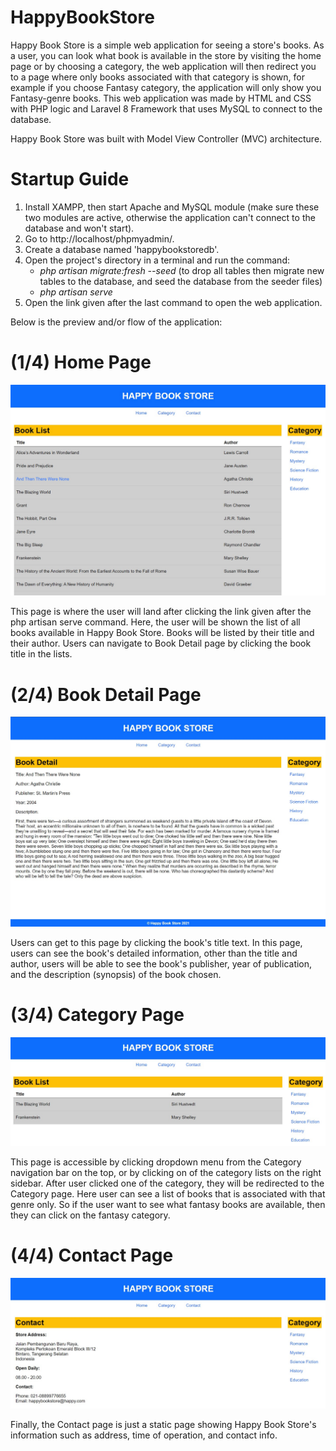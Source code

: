 # HappyBookStore

Happy Book Store is a simple web application for seeing a store's books. As a user, you can look what book is available in the store by visiting the home page or by choosing a category, the web application will then redirect you to a page where only books associated with that category is shown, for example if you choose Fantasy category, the application will only show you Fantasy-genre books. This web application was made by HTML and CSS with PHP logic and Laravel 8 Framework that uses MySQL to connect to the database. 

Happy Book Store was built with Model View Controller (MVC) architecture.

# Startup Guide
1. Install XAMPP, then start Apache and MySQL module (make sure these two modules are active, otherwise the application can't connect to the database and won't start).
2. Go to http://localhost/phpmyadmin/.
3. Create a database named 'happybookstoredb'.
4. Open the project's directory in a terminal and run the command: 
    - *php artisan migrate:fresh --seed* (to drop all tables then migrate new tables to the database, and seed the database from the seeder files)
    - *php artisan serve*
5. Open the link given after the last command to open the web application.

Below is the preview and/or flow of the application:
# (1/4) Home Page
![](pic/1home.jpg)

This page is where the user will land after clicking the link given after the php artisan serve command. Here, the user will be shown the list of all books available in Happy Book Store. Books will be listed by their title and their author. Users can navigate to Book Detail page by clicking the book title in the lists.

# (2/4) Book Detail Page
![](pic/2bookdetail.jpg)

Users can get to this page by clicking the book's title text. In this page, users can see the book's detailed information, other than the title and author, users will be able to see the book's publisher, year of publication, and the description (synopsis) of the book chosen.


# (3/4) Category Page
![](pic/3category.jpg)

This page is accessible by clicking dropdown menu from the Category navigation bar on the top, or by clicking on of the category lists on the right sidebar. After user clicked one of the category, they will be redirected to the Category page. Here user can see a list of books that is associated with that genre only. So if the user want to see what fantasy books are available, then they can click on the fantasy category.


# (4/4) Contact Page
![](pic/4contact.jpg)

Finally, the Contact page is just a static page showing Happy Book Store's information such as address, time of operation, and contact info.
